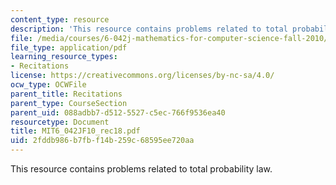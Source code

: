 ```yaml
---
content_type: resource
description: 'This resource contains problems related to total probability law. '
file: /media/courses/6-042j-mathematics-for-computer-science-fall-2010/2fddb986b7fbf14b259c68595ee720aa_MIT6_042JF10_rec18.pdf
file_type: application/pdf
learning_resource_types:
- Recitations
license: https://creativecommons.org/licenses/by-nc-sa/4.0/
ocw_type: OCWFile
parent_title: Recitations
parent_type: CourseSection
parent_uid: 088adbb7-d512-5527-c5ec-766f9536ea40
resourcetype: Document
title: MIT6_042JF10_rec18.pdf
uid: 2fddb986-b7fb-f14b-259c-68595ee720aa
---
```

This resource contains problems related to total probability law. 